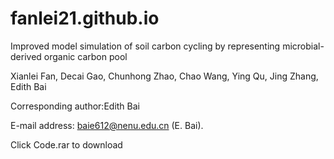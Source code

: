 # fanlei21.github.io
Improved model simulation of soil carbon cycling by representing microbial-derived organic carbon pool

Xianlei Fan, Decai Gao, Chunhong Zhao, Chao Wang, Ying Qu, Jing Zhang, Edith Bai

Corresponding author:Edith Bai

E-mail address: baie612@nenu.edu.cn (E. Bai).

Click Code.rar to download
